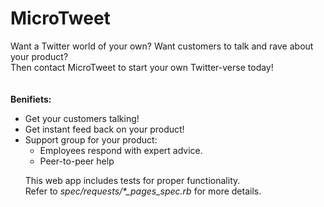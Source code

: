 # MicroTweet

Want a Twitter world of your own? Want customers to talk and rave about your product?<br>
Then contact MicroTweet to start your own Twitter-verse today!<br><br><br>
<b>Benifiets:</b><br>
<ul>
  <li>Get your customers talking!</li>
  <li>Get instant feed back on your product!</li>
  <li>Support group for your product:
  <ul>
   <li>Employees respond with expert advice.</li>
   <li>Peer-to-peer help</li>
  </ul>
  </li>

This web app includes tests for proper functionality.<br>
Refer to <em>spec/requests/*_pages_spec.rb</em> for more details.
